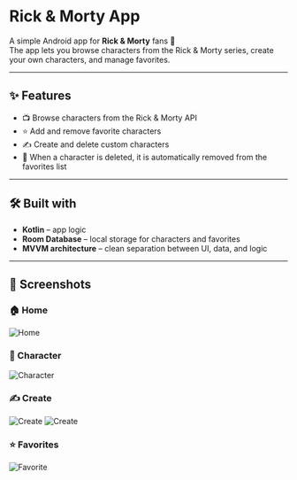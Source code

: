 # Rick & Morty App

A simple Android app for **Rick & Morty** fans 🎉  
The app lets you browse characters from the Rick & Morty series, create your own characters, and manage favorites.

---

## ✨ Features
- 📺 Browse characters from the Rick & Morty API
- ⭐ Add and remove favorite characters
- ✍️ Create and delete custom characters
- 🔄 When a character is deleted, it is automatically removed from the favorites list

---

## 🛠️ Built with
- **Kotlin** – app logic
- **Room Database** – local storage for characters and favorites
- **MVVM architecture** – clean separation between UI, data, and logic

---

## 📸 Screenshots

### 🏠 Home
![Home](./docs/screenshots/RM_home.jpg)

### 👤 Character
![Character](./docs/screenshots/RM_createdCharacters.jpg)

### ✍️ Create
![Create](./docs/screenshots/RM_create.jpg) ![Create](./docs/screenshots/RM_create-2.jpg)

### ⭐ Favorites
![Favorite](./docs/screenshots/RM_fav.jpg)